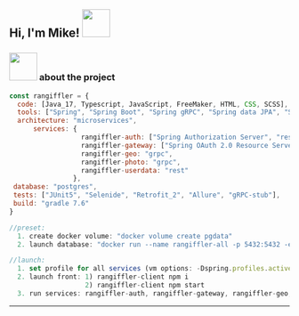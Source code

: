 <h2> Hi, I'm Mike! <img src="https://media.giphy.com/media/mGcNjsfWAjY5AEZNw6/giphy.gif" width="50"></h2>


### <img src="https://media.giphy.com/media/VgCDAzcKvsR6OM0uWg/giphy.gif" width="50"> about the project

```javascript
const rangiffler = {
  code: [Java_17, Typescript, JavaScript, FreeMaker, HTML, CSS, SCSS],
  tools: ["Spring", "Spring Boot", "Spring gRPC", "Spring data JPA", "Spring web-services"],
  architecture: "microservices",
      services: {
                  rangiffler-auth: ["Spring Authorization Server", "rest"],
                  rangiffler-gateway: ["Spring OAuth 2.0 Resource Server", "rest", "grpc"],
                  rangiffler-geo: "grpc",
                  rangiffler-photo: "grpc",
                  rangiffler-userdata: "rest"
                },
 database: "postgres",
 tests: ["JUnit5", "Selenide", "Retrofit_2", "Allure", "gRPC-stub"],
 build: "gradle 7.6"
}

//preset:
  1. create docker volume: "docker volume create pgdata"
  2. launch database: "docker run --name rangiffler-all -p 5432:5432 -e POSTGRES_PASSWORD=secret -v pgdata:/var/lib/postgresql/data -d postgres:15.1"

//launch:
  1. set profile for all services (vm options: -Dspring.profiles.active=local)
  2. launch front: 1) rangiffler-client npm i
                   2) rangiffler-client npm start
  3. run services: rangiffler-auth, rangiffler-gateway, rangiffler-geo, rangiffler-photo, rangiffler-userdata
```
---
